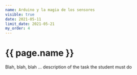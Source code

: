 ```yaml
---
name: Arduino y la magia de los sensores
visible: true
date: 2021-05-11
limit_date: 2021-05-21
my_order: 4
---
```


# {{ page.name }}

Blah, blah, blah ... description of the task the student must do